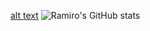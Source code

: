 [alt text](http://header.png)
![Ramiro's GitHub stats](https://github-readme-stats.vercel.app/api?username=ramirolc02&show_icons=true&theme=radical)

